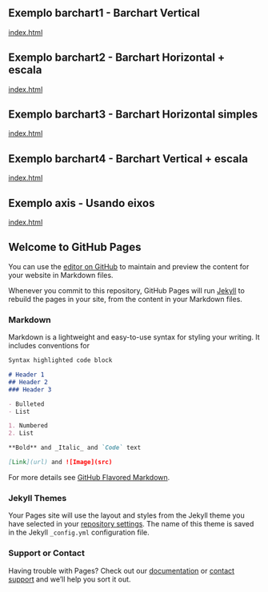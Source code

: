## Exemplo barchart1 - Barchart Vertical

[index.html](barchart1/index.html)<br>

## Exemplo barchart2 - Barchart Horizontal + escala

[index.html](barchart2/index.html)<br>

## Exemplo barchart3 - Barchart Horizontal simples

[index.html](barchart3/index.html)<br>

## Exemplo barchart4 - Barchart Vertical + escala

[index.html](barchart4/index.html)<br>

## Exemplo axis - Usando eixos

[index.html](axis/index.html)<br>

## Welcome to GitHub Pages

You can use the [editor on GitHub](https://github.com/scientific-visualization/tutorial-d3/edit/master/README.md) to maintain and preview the content for your website in Markdown files.

Whenever you commit to this repository, GitHub Pages will run [Jekyll](https://jekyllrb.com/) to rebuild the pages in your site, from the content in your Markdown files.

### Markdown

Markdown is a lightweight and easy-to-use syntax for styling your writing. It includes conventions for

```markdown
Syntax highlighted code block

# Header 1
## Header 2
### Header 3

- Bulleted
- List

1. Numbered
2. List

**Bold** and _Italic_ and `Code` text

[Link](url) and ![Image](src)
```

For more details see [GitHub Flavored Markdown](https://guides.github.com/features/mastering-markdown/).

### Jekyll Themes

Your Pages site will use the layout and styles from the Jekyll theme you have selected in your [repository settings](https://github.com/scientific-visualization/tutorial-d3/settings). The name of this theme is saved in the Jekyll `_config.yml` configuration file.

### Support or Contact

Having trouble with Pages? Check out our [documentation](https://help.github.com/categories/github-pages-basics/) or [contact support](https://github.com/contact) and we’ll help you sort it out.
